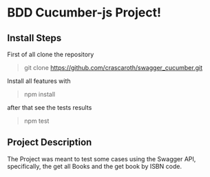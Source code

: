 # BDD Cucumber-js Project!

## Install Steps

First of all clone the repository

> git clone https://github.com/crascaroth/swagger_cucumber.git

Install all features with

> npm install

after that see the tests results

> npm test

## Project Description

The Project was meant to test some cases using the Swagger API, specifically, the get all Books
and the get book by ISBN code.
